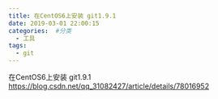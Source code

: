 ```yaml
---
title: 在CentOS6上安装 git1.9.1
date: 2019-03-01 22:00:15
categories:  #分类
  - 工具
tags:
  - git
---
```



在CentOS6上安装 git1.9.1
https://blog.csdn.net/qq_31082427/article/details/78016952
